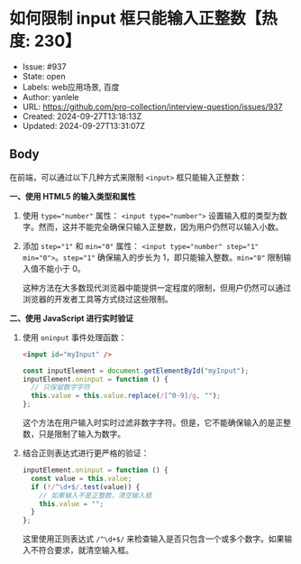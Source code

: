 # 如何限制 input 框只能输入正整数【热度: 230】

- Issue: #937
- State: open
- Labels: web应用场景, 百度
- Author: yanlele
- URL: https://github.com/pro-collection/interview-question/issues/937
- Created: 2024-09-27T13:18:13Z
- Updated: 2024-09-27T13:31:07Z

## Body

在前端，可以通过以下几种方式来限制 `<input>` 框只能输入正整数：

**一、使用 HTML5 的输入类型和属性**

1. 使用 `type="number"` 属性：
   `<input type="number">` 设置输入框的类型为数字。然而，这并不能完全确保只输入正整数，因为用户仍然可以输入小数。

2. 添加 `step="1"` 和 `min="0"` 属性：
   `<input type="number" step="1" min="0">`。`step="1"` 确保输入的步长为 1，即只能输入整数。`min="0"` 限制输入值不能小于 0。

   这种方法在大多数现代浏览器中能提供一定程度的限制，但用户仍然可以通过浏览器的开发者工具等方式绕过这些限制。

**二、使用 JavaScript 进行实时验证**

1. 使用 `oninput` 事件处理函数：

   ```html
   <input id="myInput" />
   ```

   ```javascript
   const inputElement = document.getElementById("myInput");
   inputElement.oninput = function () {
     // 只保留数字字符
     this.value = this.value.replace(/[^0-9]/g, "");
   };
   ```

   这个方法在用户输入时实时过滤非数字字符。但是，它不能确保输入的是正整数，只是限制了输入为数字。

2. 结合正则表达式进行更严格的验证：
   ```javascript
   inputElement.oninput = function () {
     const value = this.value;
     if (!/^\d+$/.test(value)) {
       // 如果输入不是正整数，清空输入框
       this.value = "";
     }
   };
   ```
   这里使用正则表达式 `/^\d+$/` 来检查输入是否只包含一个或多个数字。如果输入不符合要求，就清空输入框。

